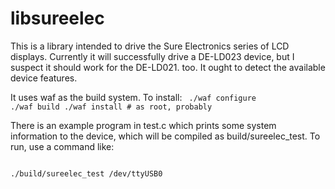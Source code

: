 # libsureelec

This is a library intended to drive the Sure Electronics series of LCD
displays. Currently it will successfully drive a DE-LD023 device, but I suspect
it should work for the DE-LD021. too. It ought to detect the available device
features.

It uses waf as the build system. To install:
<code>
./waf configure
./waf build
./waf install # as root, probably
</code>

There is an example program in test.c which prints some system information to
the device, which will be compiled as build/sureelec_test. To run, use a
command like:

<code>
./build/sureelec_test /dev/ttyUSB0
</code>


